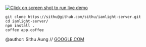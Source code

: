 [![Click on screen shot to run live demo](https://github.com/sectore/nodejs-coffeescript-login/raw/master/wiki/screenshot-nodejs-coffeescript-login.png "Screen shot")](http://nodejs-coffeescript-login.herokuapp.com/)

	git clone https://sithu@github.com/sithu/iamlight-server.git
	cd iamlight-server/
	npm install .
	coffee app.coffee

@author: Sithu Aung // [GOOGLE.COM](http://www.google.com)
